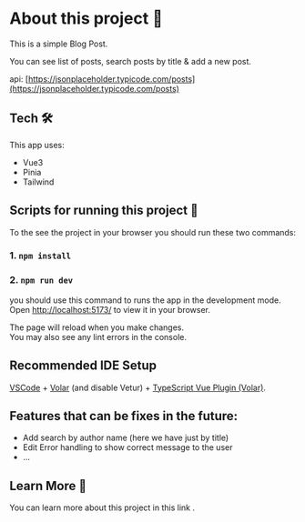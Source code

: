 # About this project :herb:

This is a simple Blog Post.

You can see list of posts, search posts by title & add a new post.

api: [https://jsonplaceholder.typicode.com/posts](https://jsonplaceholder.typicode.com/posts)


## Tech :hammer_and_wrench:
This app uses:
- Vue3
- Pinia
- Tailwind

## Scripts for running this project :pencil:
To the see the project in your browser you should run these two commands:
### 1. `npm install`

### 2. `npm run dev`

you should use this command to runs the app in the development mode.\
Open [http://localhost:5173/](http://localhost:5173/) to view it in your browser.

The page will reload when you make changes.\
You may also see any lint errors in the console.


## Recommended IDE Setup

[VSCode](https://code.visualstudio.com/) + [Volar](https://marketplace.visualstudio.com/items?itemName=Vue.volar) (and disable Vetur) + [TypeScript Vue Plugin (Volar)](https://marketplace.visualstudio.com/items?itemName=Vue.vscode-typescript-vue-plugin).

## Features that can be fixes in the future:

- Add search by author name  (here we have just by title)
- Edit Error handling to show correct message to the user
- ...

## Learn More :open_book:

You can learn more about this project in this link [](...).
